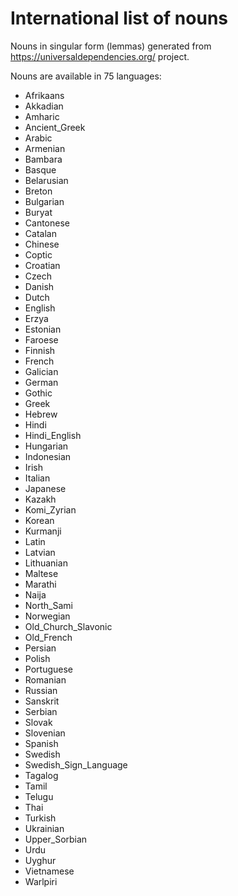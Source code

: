 # International list of nouns
Nouns in singular form (lemmas) generated from https://universaldependencies.org/ project.

Nouns are available in 75 languages:
* Afrikaans
* Akkadian
* Amharic
* Ancient_Greek
* Arabic
* Armenian
* Bambara
* Basque
* Belarusian
* Breton
* Bulgarian
* Buryat
* Cantonese
* Catalan
* Chinese
* Coptic
* Croatian
* Czech
* Danish
* Dutch
* English
* Erzya
* Estonian
* Faroese
* Finnish
* French
* Galician
* German
* Gothic
* Greek
* Hebrew
* Hindi
* Hindi_English
* Hungarian
* Indonesian
* Irish
* Italian
* Japanese
* Kazakh
* Komi_Zyrian
* Korean
* Kurmanji
* Latin
* Latvian
* Lithuanian
* Maltese
* Marathi
* Naija
* North_Sami
* Norwegian
* Old_Church_Slavonic
* Old_French
* Persian
* Polish
* Portuguese
* Romanian
* Russian
* Sanskrit
* Serbian
* Slovak
* Slovenian
* Spanish
* Swedish
* Swedish_Sign_Language
* Tagalog
* Tamil
* Telugu
* Thai
* Turkish
* Ukrainian
* Upper_Sorbian
* Urdu
* Uyghur
* Vietnamese
* Warlpiri
